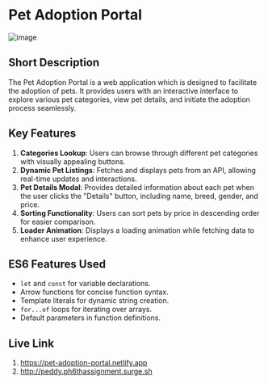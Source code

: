 # Pet Adoption Portal
![image](https://github.com/user-attachments/assets/92a4f13d-5b72-4afe-9aa3-e7ecc39b9657)

## Short Description
The Pet Adoption Portal is a web application which is designed to facilitate the adoption of pets. It provides users with an interactive interface to explore various pet categories, view pet details, and initiate the adoption process seamlessly.

## Key Features
1. **Categories Lookup**: Users can browse through different pet categories with visually appealing buttons.
2. **Dynamic Pet Listings**: Fetches and displays pets from an API, allowing real-time updates and interactions.
3. **Pet Details Modal**: Provides detailed information about each pet when the user clicks the "Details" button, including name, breed, gender, and price.
4. **Sorting Functionality**: Users can sort pets by price in descending order for easier comparison.
5. **Loader Animation**: Displays a loading animation while fetching data to enhance user experience.

## ES6 Features Used
- `let` and `const` for variable declarations.
- Arrow functions for concise function syntax.
- Template literals for dynamic string creation.
- `for...of` loops for iterating over arrays.
- Default parameters in function definitions.

## Live Link
1. https://pet-adoption-portal.netlify.app
2. http://peddy.ph6thassignment.surge.sh
